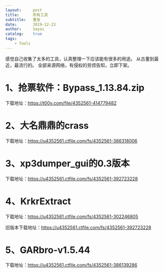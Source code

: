```yaml
---
layout:     post
title:      所有工具
subtitle:   重发
date:       2019-12-23
author:     Sayai
catalog:    true
tags:
    - Tools
---
```


感觉自己收集了太多的工具，认真整理一下应该能有很多的用途。
从古董到最近，最流行的。
全部来源网络，有侵权的劳烦告知，立即下架。


# 1、抢票软件：Bypass_1.13.84.zip

下载地址：<https://t00y.com/file/4352561-414779482>

# 2、大名鼎鼎的crass

下载地址：<https://u4352561.ctfile.com/fs/4352561-386318006>

# 3、xp3dumper_gui的0.3版本

下载地址：<https://u4352561.ctfile.com/fs/4352561-392723228>

# 4、KrkrExtract

下载地址：<https://u4352561.ctfile.com/fs/4352561-302246805>

旧版本下载地址：<https://u4352561.ctfile.com/fs/4352561-392723228>

# 5、GARbro-v1.5.44

下载地址：<https://u4352561.ctfile.com/fs/4352561-386139286>

